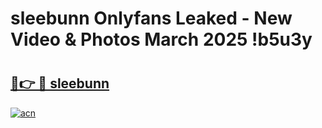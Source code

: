 # sleebunn Onlyfans Leaked - New Video & Photos March 2025 !b5u3y

# <h2><a href="https://mipah0.iuczelnia.edu.pl?title=sleebunn&ref=b5u3y">🔗👉 🔴 sleebunn</a></h2>

[![acn](https://github.com/user-attachments/assets/0f9c940e-d8b0-45ae-aac7-cd30a18b3e1c)](https://mipah0.iuczelnia.edu.pl?title=sleebunn&ref=b5u3y)

